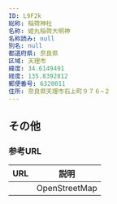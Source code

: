 ```yaml
---
ID: L9F2k
総称: 稲荷神社
名称: 姫丸稲荷大明神
名称読み: null
別名: null
都道府県: 奈良県
区域: 天理市
緯度: 34.6149491
経度: 135.8392812
郵便番号: 6320011
住所: 奈良県天理市石上町９７６−２
---
```


## その他

### 参考URL

| URL | 説明          |
| --- | ------------- |
|     | OpenStreetMap |
